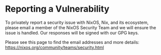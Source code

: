 # Reporting a Vulnerability

To privately report a security issue with NixOS, Nix, and its ecosystem,
please email a member of the NixOS Security Team and we will ensure the issue
is handled. Our responses will be signed with our GPG keys.

Please see this page to find the email addresses and more details:
https://nixos.org/community/teams/security.html
